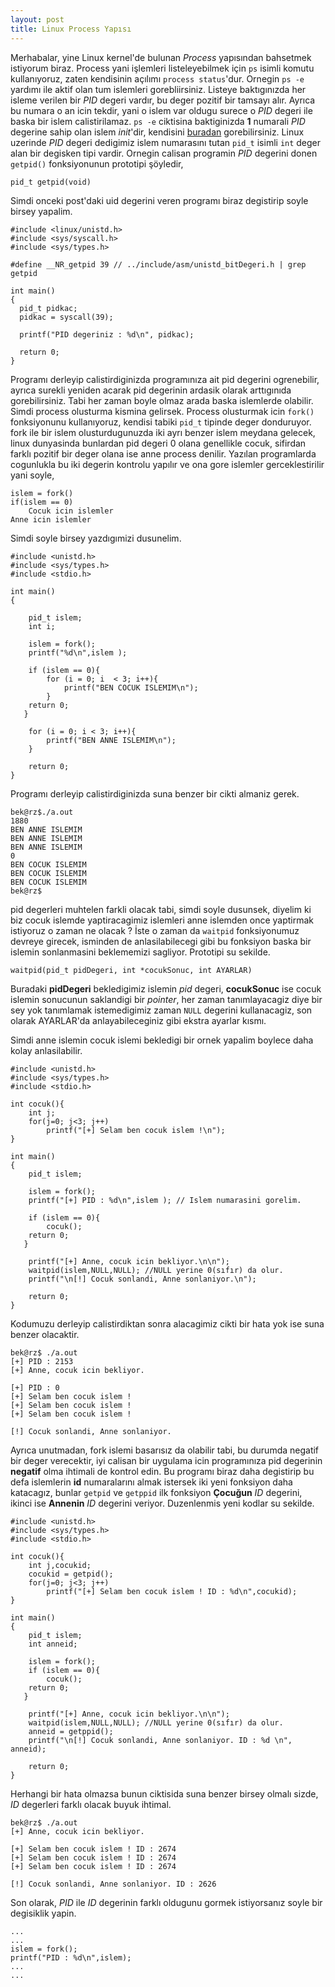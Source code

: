 ```yaml
---
layout: post
title: Linux Process Yapısı
---
```


Merhabalar, yine Linux kernel'de bulunan *Process* yapısından bahsetmek istiyorum biraz. Process yani işlemleri listeleyebilmek için `ps` isimli komutu kullanıyoruz, zaten kendisinin açılımı `process status`'dur. Ornegin `ps -e` yardımı ile aktif olan tum islemleri gorebliirsiniz. Listeye baktıgınızda her isleme verilen bir *PID* degeri vardır, bu deger pozitif bir tamsayı alır. Ayrıca bu numara o an icin tekdir, yani o islem var oldugu surece o *PID* degeri ile baska bir islem calistirilamaz. `ps -e` ciktisina baktiginizda **1** numarali *PID* degerine sahip olan islem *init*'dir, kendisini [buradan](http://lxr.free-electrons.com/source/init/main.c) gorebilirsiniz. Linux uzerinde *PID* degeri dedigimiz islem numarasını tutan `pid_t` isimli `int` deger alan bir degisken tipi vardir. Ornegin calisan programin *PID* degerini donen `getpid()` fonksiyonunun prototipi şöyledir,

    pid_t getpid(void)

Simdi onceki post'daki uid degerini veren programı biraz degistirip soyle birsey yapalim.

    #include <linux/unistd.h>
    #include <sys/syscall.h>
    #include <sys/types.h> 

    #define __NR_getpid 39 // ../include/asm/unistd_bitDegeri.h | grep getpid

    int main()
    {
      pid_t pidkac; 
      pidkac = syscall(39); 

      printf("PID degeriniz : %d\n", pidkac);

      return 0;
    }

Programı derleyip calistirdiginizda programınıza ait pid degerini ogrenebilir, ayrıca surekli yeniden acarak pid degerinin ardasik olarak arttıgınıda gorebilirsiniz. Tabi her zaman boyle olmaz arada baska islemlerde olabilir. Simdi process olusturma kismina gelirsek. Process olusturmak icin `fork()` fonksiyonunu kullanıyoruz, kendisi tabiki `pid_t` tipinde deger donduruyor. fork ile bir islem olusturdugunuzda iki ayrı benzer islem meydana gelecek, linux dunyasinda bunlardan pid degeri 0 olana genellikle cocuk, sifirdan farklı pozitif bir deger olana ise anne process denilir. Yazılan programlarda cogunlukla bu iki degerin kontrolu yapılır ve ona gore islemler gerceklestirilir yani soyle,

    islem = fork()
    if(islem == 0)
        Cocuk icin islemler
    Anne icin islemler

Simdi soyle birsey yazdıgımizi dusunelim.

    #include <unistd.h>
    #include <sys/types.h>
    #include <stdio.h>

    int main()
    {

        pid_t islem;
        int i;

        islem = fork();
        printf("%d\n",islem );

        if (islem == 0){
            for (i = 0; i  < 3; i++){
            	printf("BEN COCUK ISLEMIM\n");
            }
        return 0;
       }

        for (i = 0; i < 3; i++){
        	printf("BEN ANNE ISLEMIM\n");
        }

        return 0;
    }

Programı derleyip calistirdiginizda suna benzer bir cikti almaniz gerek.

    bek@rz$./a.out 
    1880
    BEN ANNE ISLEMIM
    BEN ANNE ISLEMIM
    BEN ANNE ISLEMIM
    0
    BEN COCUK ISLEMIM
    BEN COCUK ISLEMIM
    BEN COCUK ISLEMIM
    bek@rz$ 

pid degerleri muhtelen farkli olacak tabi, simdi soyle dusunsek, diyelim ki biz cocuk islemde yaptiracagimiz islemleri anne islemden once yaptirmak istiyoruz o zaman ne olacak ? İste o zaman da `waitpid` fonksiyonumuz devreye girecek, isminden de anlasilabilecegi gibi bu fonksiyon baska bir islemin sonlanmasini beklememizi sagliyor. Prototipi su sekilde.

    waitpid(pid_t pidDegeri, int *cocukSonuc, int AYARLAR)

Buradaki **pidDegeri** bekledigimiz islemin *pid* degeri, **cocukSonuc** ise cocuk islemin sonucunun saklandigi bir *pointer*, her zaman tanımlayacagiz diye bir sey yok tanımlamak istemedigimiz zaman `NULL` degerini kullanacagiz, son olarak AYARLAR'da anlayabileceginiz gibi ekstra ayarlar kısmı.

Simdi anne islemin cocuk islemi bekledigi bir ornek yapalim boylece daha kolay anlasilabilir.

    #include <unistd.h>
    #include <sys/types.h>
    #include <stdio.h>

    int cocuk(){
        int j;
    	for(j=0; j<3; j++)
    		printf("[+] Selam ben cocuk islem !\n");
    }

    int main()
    {
        pid_t islem;

        islem = fork();
        printf("[+] PID : %d\n",islem ); // Islem numarasini gorelim.

        if (islem == 0){
        	cocuk();
        return 0;
       }

        printf("[+] Anne, cocuk icin bekliyor.\n\n");
        waitpid(islem,NULL,NULL); //NULL yerine 0(sıfır) da olur.
        printf("\n[!] Cocuk sonlandi, Anne sonlaniyor.\n");

        return 0;
    }

Kodumuzu derleyip calistirdiktan sonra alacagimiz cikti bir hata yok ise suna benzer olacaktir.

    bek@rz$ ./a.out 
    [+] PID : 2153
    [+] Anne, cocuk icin bekliyor.

    [+] PID : 0
    [+] Selam ben cocuk islem !
    [+] Selam ben cocuk islem !
    [+] Selam ben cocuk islem !

    [!] Cocuk sonlandi, Anne sonlaniyor.


Ayrıca unutmadan, fork islemi basarısız da olabilir tabi, bu durumda negatif bir deger verecektir, iyi calisan bir uygulama icin programınıza pid degerinin **negatif** olma ihtimali de kontrol edin. Bu programı biraz daha degistirip bu defa islemlerin **id** numaralarını almak istersek iki yeni fonksiyon daha katacagız, bunlar `getpid` ve `getppid` ilk fonksiyon **Çocuğun** *ID* degerini, ikinci ise **Annenin** *ID* degerini veriyor. Duzenlenmis yeni kodlar su sekilde.

    #include <unistd.h>
    #include <sys/types.h>
    #include <stdio.h>

    int cocuk(){
        int j,cocukid;
        cocukid = getpid();
    	for(j=0; j<3; j++)
    		printf("[+] Selam ben cocuk islem ! ID : %d\n",cocukid);
    }

    int main()
    {
        pid_t islem;
        int anneid;

        islem = fork();
        if (islem == 0){
        	cocuk();
        return 0;
       }

        printf("[+] Anne, cocuk icin bekliyor.\n\n");
        waitpid(islem,NULL,NULL); //NULL yerine 0(sıfır) da olur.
        anneid = getppid();
        printf("\n[!] Cocuk sonlandi, Anne sonlaniyor. ID : %d \n", anneid);

        return 0;
    }

Herhangi bir hata olmazsa bunun ciktisida suna benzer birsey olmalı sizde, *ID* degerleri farklı olacak buyuk ihtimal.

    bek@rz$ ./a.out 
    [+] Anne, cocuk icin bekliyor.

    [+] Selam ben cocuk islem ! ID : 2674
    [+] Selam ben cocuk islem ! ID : 2674
    [+] Selam ben cocuk islem ! ID : 2674

    [!] Cocuk sonlandi, Anne sonlaniyor. ID : 2626 

Son olarak, *PID* ile *ID* degerinin farklı oldugunu gormek istiyorsanız soyle bir degisiklik yapin.

    ...
    ...
    islem = fork();
    printf("PID : %d\n",islem);
    ...
    ...
